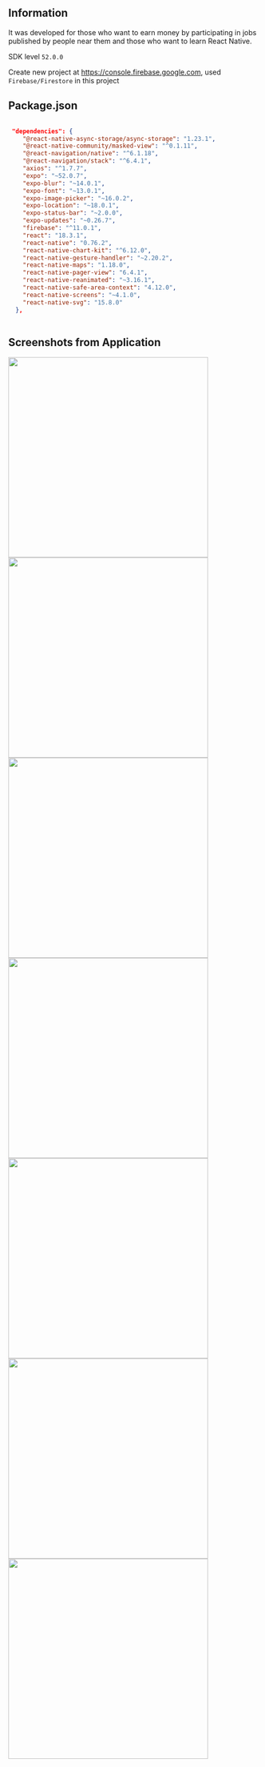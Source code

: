 ## Information

It was developed for those who want to earn money by participating in jobs published by people near them and those who want to learn React Native.

SDK level ``52.0.0``

Create new project at https://console.firebase.google.com, used ``Firebase/Firestore`` in this project
## Package.json

```JSON

 "dependencies": {
    "@react-native-async-storage/async-storage": "1.23.1",
    "@react-native-community/masked-view": "^0.1.11",
    "@react-navigation/native": "^6.1.18",
    "@react-navigation/stack": "^6.4.1",
    "axios": "^1.7.7",
    "expo": "~52.0.7",
    "expo-blur": "~14.0.1",
    "expo-font": "~13.0.1",
    "expo-image-picker": "~16.0.2",
    "expo-location": "~18.0.1",
    "expo-status-bar": "~2.0.0",
    "expo-updates": "~0.26.7",
    "firebase": "^11.0.1",
    "react": "18.3.1",
    "react-native": "0.76.2",
    "react-native-chart-kit": "^6.12.0",
    "react-native-gesture-handler": "~2.20.2",
    "react-native-maps": "1.18.0",
    "react-native-pager-view": "6.4.1",
    "react-native-reanimated": "~3.16.1",
    "react-native-safe-area-context": "4.12.0",
    "react-native-screens": "~4.1.0",
    "react-native-svg": "15.8.0"
  },
  
```


## Screenshots from Application

<img src="https://github.com/AliArslan44/React-NativeJob-App/blob/main/screenshots/0.jpg" width="400"/>
<img src="https://github.com/AliArslan44/React-NativeJob-App/blob/main/screenshots/1.jpg" width="400"/>
<img src="https://github.com/AliArslan44/React-NativeJob-App/blob/main/screenshots/3.jpg" width="400"/>
<img src="https://github.com/AliArslan44/React-NativeJob-App/blob/main/screenshots/4.jpg" width="400"/>
<img src="https://github.com/AliArslan44/React-NativeJob-App/blob/main/screenshots/5.jpg" width="400"/>
<img src="https://github.com/AliArslan44/React-NativeJob-App/blob/main/screenshots/6.jpg" width="400"/>
<img src="https://github.com/AliArslan44/React-NativeJob-App/blob/main/screenshots/7.jpg" width="400"/>
